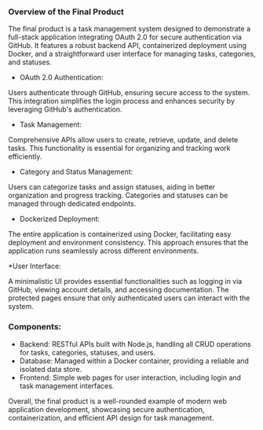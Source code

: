### Overview of the Final Product

The final product is a task management system designed to demonstrate a full-stack application integrating OAuth 2.0 for secure authentication via GitHub. It features a robust backend API, containerized deployment using Docker, and a straightforward user interface for managing tasks, categories, and statuses.

* OAuth 2.0 Authentication:

Users authenticate through GitHub, ensuring secure access to the system. This integration simplifies the login process and enhances security by leveraging GitHub's authentication.

* Task Management:

Comprehensive APIs allow users to create, retrieve, update, and delete tasks. This functionality is essential for organizing and tracking work efficiently.

* Category and Status Management:

Users can categorize tasks and assign statuses, aiding in better organization and progress tracking. Categories and statuses can be managed through dedicated endpoints.

* Dockerized Deployment:

The entire application is containerized using Docker, facilitating easy deployment and environment consistency. This approach ensures that the application runs seamlessly across different environments.

*User Interface:

A minimalistic UI provides essential functionalities such as logging in via GitHub, viewing account details, and accessing documentation. The protected pages ensure that only authenticated users can interact with the system.

### Components:
* Backend: RESTful APIs built with Node.js, handling all CRUD operations for tasks, categories, statuses, and users.
* Database: Managed within a Docker container, providing a reliable and isolated data store.
* Frontend: Simple web pages for user interaction, including login and task management interfaces.

Overall, the final product is a well-rounded example of modern web application development, showcasing secure authentication, containerization, and efficient API design for task management.
